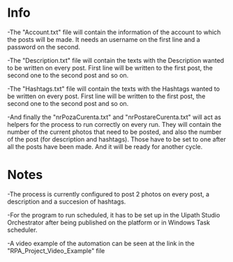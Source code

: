# Info
-The "Account.txt" file will contain the information of the account to which the posts will be made. It needs an username on the first line and a password on the second.

-The "Description.txt" file will contain the texts with the Description wanted to be written on every post. First line will be written to the first post, the second one to the second post and so on.

-The "Hashtags.txt" file will contain the texts with the Hashtags wanted to be written on every post. First line will be written to the first post, the second one to the second post and so on.

-And finally the "nrPozaCurenta.txt" and "nrPostareCurenta.txt" will act as helpers for the process to run correctly on every run. They will contain the number of the current photos that need to be posted,
  and also the number of the post (for description and hashtags). Those have to be set to one after all the posts have been made. And it will be ready for another cycle.
  
# Notes
   -The process is currently configured to post 2 photos on every post, a description and a succesion of hashtags.                          
   
   -For the program to run scheduled, it has to be set up in the Uipath Studio Orchestrator after being published on the platform or in Windows Task scheduler.

   -A video example of the automation can be seen at the link in the "RPA_Project_Video_Example" file
